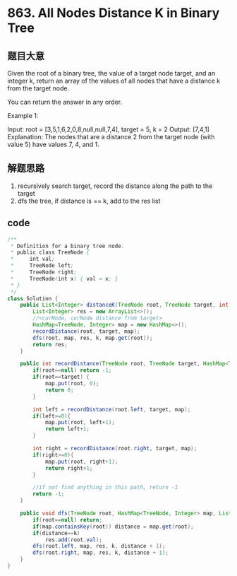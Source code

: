 # 863. All Nodes Distance K in Binary Tree

## 题目大意

Given the root of a binary tree, the value of a target node target, and an integer k, return an array of the values of all nodes that have a distance k from the target node.

You can return the answer in any order.

Example 1:

Input: root = [3,5,1,6,2,0,8,null,null,7,4], target = 5, k = 2
Output: [7,4,1]
Explanation: The nodes that are a distance 2 from the target node (with value 5) have values 7, 4, and 1.

## 解题思路

1. recursively search target, record the distance along the path to the target
2. dfs the tree, if distance is == k, add to the res list

## code

```java
/**
 * Definition for a binary tree node.
 * public class TreeNode {
 *     int val;
 *     TreeNode left;
 *     TreeNode right;
 *     TreeNode(int x) { val = x; }
 * }
 */
class Solution {
    public List<Integer> distanceK(TreeNode root, TreeNode target, int k) {
        List<Integer> res = new ArrayList<>();
        //<curNode, curNode distance from target>
        HashMap<TreeNode, Integer> map = new HashMap<>();
        recordDistance(root, target, map);
        dfs(root, map, res, k, map.get(root));
        return res;
    }

    public int recordDistance(TreeNode root, TreeNode target, HashMap<TreeNode, Integer> map){
        if(root==null) return -1;
        if(root==target) {
            map.put(root, 0);
            return 0;
        }

        int left = recordDistance(root.left, target, map);
        if(left>=0){
            map.put(root, left+1);
            return left+1;
        }

        int right = recordDistance(root.right, target, map);
        if(right>=0){
            map.put(root, right+1);
            return right+1;
        }

        //if not find anything in this path, return -1
        return -1;
    }

    public void dfs(TreeNode root, HashMap<TreeNode, Integer> map, List<Integer> res, int k, int distance){
        if(root==null) return;
        if(map.containsKey(root)) distance = map.get(root);
        if(distance==k)
            res.add(root.val);
        dfs(root.left, map, res, k, distance + 1);
        dfs(root.right, map, res, k, distance + 1);
    }
}
```
